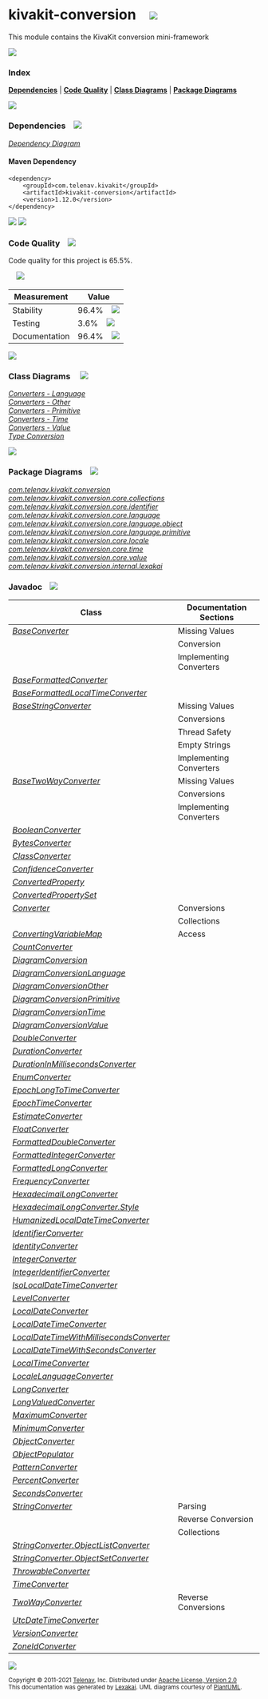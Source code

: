 [//]: # (start-user-text)



[//]: # (end-user-text)

# kivakit-conversion &nbsp;&nbsp; <img src="https://telenav.github.io/telenav-assets/images/icons/puzzle-64.png" srcset="https://telenav.github.io/telenav-assets/images/icons/puzzle-64-2x.png 2x"/>

This module contains the KivaKit conversion mini-framework

<img src="https://telenav.github.io/telenav-assets/images/separators/horizontal-line-512.png" srcset="https://telenav.github.io/telenav-assets/images/separators/horizontal-line-512-2x.png 2x"/>

### Index



[**Dependencies**](#dependencies) | [**Code Quality**](#code-quality) | [**Class Diagrams**](#class-diagrams) | [**Package Diagrams**](#package-diagrams)

<img src="https://telenav.github.io/telenav-assets/images/separators/horizontal-line-512.png" srcset="https://telenav.github.io/telenav-assets/images/separators/horizontal-line-512-2x.png 2x"/>

### Dependencies <a name="dependencies"></a> &nbsp;&nbsp; <img src="https://telenav.github.io/telenav-assets/images/icons/dependencies-32.png" srcset="https://telenav.github.io/telenav-assets/images/icons/dependencies-32-2x.png 2x"/>

[*Dependency Diagram*](https://www.kivakit.org/1.12.0/lexakai/kivakit/kivakit-conversion/documentation/diagrams/dependencies.svg)

#### Maven Dependency

    <dependency>
        <groupId>com.telenav.kivakit</groupId>
        <artifactId>kivakit-conversion</artifactId>
        <version>1.12.0</version>
    </dependency>

<img src="https://telenav.github.io/telenav-assets/images/separators/horizontal-line-128.png" srcset="https://telenav.github.io/telenav-assets/images/separators/horizontal-line-128-2x.png 2x"/>

[//]: # (start-user-text)



[//]: # (end-user-text)

<img src="https://telenav.github.io/telenav-assets/images/separators/horizontal-line-128.png" srcset="https://telenav.github.io/telenav-assets/images/separators/horizontal-line-128-2x.png 2x"/>

### Code Quality <a name="code-quality"></a> &nbsp;&nbsp; <img src="https://telenav.github.io/telenav-assets/images/icons/ruler-32.png" srcset="https://telenav.github.io/telenav-assets/images/icons/ruler-32-2x.png 2x"/>

Code quality for this project is 65.5%.  
  
&nbsp; &nbsp; <img src="https://telenav.github.io/telenav-assets/images/meters/meter-70-96.png" srcset="https://telenav.github.io/telenav-assets/images/meters/meter-70-96-2x.png 2x"/>

| Measurement   | Value                    |
|---------------|--------------------------|
| Stability     | 96.4%&nbsp; &nbsp; <img src="https://telenav.github.io/telenav-assets/images/meters/meter-100-96.png" srcset="https://telenav.github.io/telenav-assets/images/meters/meter-100-96-2x.png 2x"/>     |
| Testing       | 3.6%&nbsp; &nbsp; <img src="https://telenav.github.io/telenav-assets/images/meters/meter-0-96.png" srcset="https://telenav.github.io/telenav-assets/images/meters/meter-0-96-2x.png 2x"/>       |
| Documentation | 96.4%&nbsp; &nbsp; <img src="https://telenav.github.io/telenav-assets/images/meters/meter-100-96.png" srcset="https://telenav.github.io/telenav-assets/images/meters/meter-100-96-2x.png 2x"/> |

<img src="https://telenav.github.io/telenav-assets/images/separators/horizontal-line-128.png" srcset="https://telenav.github.io/telenav-assets/images/separators/horizontal-line-128-2x.png 2x"/>

### Class Diagrams <a name="class-diagrams"></a> &nbsp; &nbsp; <img src="https://telenav.github.io/telenav-assets/images/icons/diagram-40.png" srcset="https://telenav.github.io/telenav-assets/images/icons/diagram-40-2x.png 2x"/>

[*Converters - Language*](https://www.kivakit.org/1.12.0/lexakai/kivakit/kivakit-conversion/documentation/diagrams/diagram-conversion-language.svg)  
[*Converters - Other*](https://www.kivakit.org/1.12.0/lexakai/kivakit/kivakit-conversion/documentation/diagrams/diagram-conversion-other.svg)  
[*Converters - Primitive*](https://www.kivakit.org/1.12.0/lexakai/kivakit/kivakit-conversion/documentation/diagrams/diagram-conversion-primitive.svg)  
[*Converters - Time*](https://www.kivakit.org/1.12.0/lexakai/kivakit/kivakit-conversion/documentation/diagrams/diagram-conversion-time.svg)  
[*Converters - Value*](https://www.kivakit.org/1.12.0/lexakai/kivakit/kivakit-conversion/documentation/diagrams/diagram-conversion-value.svg)  
[*Type Conversion*](https://www.kivakit.org/1.12.0/lexakai/kivakit/kivakit-conversion/documentation/diagrams/diagram-conversion.svg)

<img src="https://telenav.github.io/telenav-assets/images/separators/horizontal-line-128.png" srcset="https://telenav.github.io/telenav-assets/images/separators/horizontal-line-128-2x.png 2x"/>

### Package Diagrams <a name="package-diagrams"></a> &nbsp;&nbsp; <img src="https://telenav.github.io/telenav-assets/images/icons/box-24.png" srcset="https://telenav.github.io/telenav-assets/images/icons/box-24-2x.png 2x"/>

[*com.telenav.kivakit.conversion*](https://www.kivakit.org/1.12.0/lexakai/kivakit/kivakit-conversion/documentation/diagrams/com.telenav.kivakit.conversion.svg)  
[*com.telenav.kivakit.conversion.core.collections*](https://www.kivakit.org/1.12.0/lexakai/kivakit/kivakit-conversion/documentation/diagrams/com.telenav.kivakit.conversion.core.collections.svg)  
[*com.telenav.kivakit.conversion.core.identifier*](https://www.kivakit.org/1.12.0/lexakai/kivakit/kivakit-conversion/documentation/diagrams/com.telenav.kivakit.conversion.core.identifier.svg)  
[*com.telenav.kivakit.conversion.core.language*](https://www.kivakit.org/1.12.0/lexakai/kivakit/kivakit-conversion/documentation/diagrams/com.telenav.kivakit.conversion.core.language.svg)  
[*com.telenav.kivakit.conversion.core.language.object*](https://www.kivakit.org/1.12.0/lexakai/kivakit/kivakit-conversion/documentation/diagrams/com.telenav.kivakit.conversion.core.language.object.svg)  
[*com.telenav.kivakit.conversion.core.language.primitive*](https://www.kivakit.org/1.12.0/lexakai/kivakit/kivakit-conversion/documentation/diagrams/com.telenav.kivakit.conversion.core.language.primitive.svg)  
[*com.telenav.kivakit.conversion.core.locale*](https://www.kivakit.org/1.12.0/lexakai/kivakit/kivakit-conversion/documentation/diagrams/com.telenav.kivakit.conversion.core.locale.svg)  
[*com.telenav.kivakit.conversion.core.time*](https://www.kivakit.org/1.12.0/lexakai/kivakit/kivakit-conversion/documentation/diagrams/com.telenav.kivakit.conversion.core.time.svg)  
[*com.telenav.kivakit.conversion.core.value*](https://www.kivakit.org/1.12.0/lexakai/kivakit/kivakit-conversion/documentation/diagrams/com.telenav.kivakit.conversion.core.value.svg)  
[*com.telenav.kivakit.conversion.internal.lexakai*](https://www.kivakit.org/1.12.0/lexakai/kivakit/kivakit-conversion/documentation/diagrams/com.telenav.kivakit.conversion.internal.lexakai.svg)

### Javadoc <a name="code-quality"></a> &nbsp;&nbsp; <img src="https://telenav.github.io/telenav-assets/images/icons/books-24.png" srcset="https://telenav.github.io/telenav-assets/images/icons/books-24-2x.png 2x"/>

| Class | Documentation Sections  |
|-------|-------------------------|
| [*BaseConverter*](https://www.kivakit.org/1.12.0/javadoc/kivakit/kivakit-conversion/com/telenav/kivakit/conversion/BaseConverter.html) | Missing Values |  
| | Conversion |  
| | Implementing Converters |  
| [*BaseFormattedConverter*](https://www.kivakit.org/1.12.0/javadoc/kivakit/kivakit-conversion/com/telenav/kivakit/conversion/core/time/BaseFormattedConverter.html) |  |  
| [*BaseFormattedLocalTimeConverter*](https://www.kivakit.org/1.12.0/javadoc/kivakit/kivakit-conversion/com/telenav/kivakit/conversion/core/time/BaseFormattedLocalTimeConverter.html) |  |  
| [*BaseStringConverter*](https://www.kivakit.org/1.12.0/javadoc/kivakit/kivakit-conversion/com/telenav/kivakit/conversion/BaseStringConverter.html) | Missing Values |  
| | Conversions |  
| | Thread Safety |  
| | Empty Strings |  
| | Implementing Converters |  
| [*BaseTwoWayConverter*](https://www.kivakit.org/1.12.0/javadoc/kivakit/kivakit-conversion/com/telenav/kivakit/conversion/BaseTwoWayConverter.html) | Missing Values |  
| | Conversions |  
| | Implementing Converters |  
| [*BooleanConverter*](https://www.kivakit.org/1.12.0/javadoc/kivakit/kivakit-conversion/com/telenav/kivakit/conversion/core/language/primitive/BooleanConverter.html) |  |  
| [*BytesConverter*](https://www.kivakit.org/1.12.0/javadoc/kivakit/kivakit-conversion/com/telenav/kivakit/conversion/core/value/BytesConverter.html) |  |  
| [*ClassConverter*](https://www.kivakit.org/1.12.0/javadoc/kivakit/kivakit-conversion/com/telenav/kivakit/conversion/core/language/ClassConverter.html) |  |  
| [*ConfidenceConverter*](https://www.kivakit.org/1.12.0/javadoc/kivakit/kivakit-conversion/com/telenav/kivakit/conversion/core/value/ConfidenceConverter.html) |  |  
| [*ConvertedProperty*](https://www.kivakit.org/1.12.0/javadoc/kivakit/kivakit-conversion/com/telenav/kivakit/conversion/core/language/object/ConvertedProperty.html) |  |  
| [*ConvertedPropertySet*](https://www.kivakit.org/1.12.0/javadoc/kivakit/kivakit-conversion/com/telenav/kivakit/conversion/core/language/object/ConvertedPropertySet.html) |  |  
| [*Converter*](https://www.kivakit.org/1.12.0/javadoc/kivakit/kivakit-conversion/com/telenav/kivakit/conversion/Converter.html) | Conversions |  
| | Collections |  
| [*ConvertingVariableMap*](https://www.kivakit.org/1.12.0/javadoc/kivakit/kivakit-conversion/com/telenav/kivakit/conversion/core/collections/ConvertingVariableMap.html) | Access |  
| [*CountConverter*](https://www.kivakit.org/1.12.0/javadoc/kivakit/kivakit-conversion/com/telenav/kivakit/conversion/core/value/CountConverter.html) |  |  
| [*DiagramConversion*](https://www.kivakit.org/1.12.0/javadoc/kivakit/kivakit-conversion/com/telenav/kivakit/conversion/internal/lexakai/DiagramConversion.html) |  |  
| [*DiagramConversionLanguage*](https://www.kivakit.org/1.12.0/javadoc/kivakit/kivakit-conversion/com/telenav/kivakit/conversion/internal/lexakai/DiagramConversionLanguage.html) |  |  
| [*DiagramConversionOther*](https://www.kivakit.org/1.12.0/javadoc/kivakit/kivakit-conversion/com/telenav/kivakit/conversion/internal/lexakai/DiagramConversionOther.html) |  |  
| [*DiagramConversionPrimitive*](https://www.kivakit.org/1.12.0/javadoc/kivakit/kivakit-conversion/com/telenav/kivakit/conversion/internal/lexakai/DiagramConversionPrimitive.html) |  |  
| [*DiagramConversionTime*](https://www.kivakit.org/1.12.0/javadoc/kivakit/kivakit-conversion/com/telenav/kivakit/conversion/internal/lexakai/DiagramConversionTime.html) |  |  
| [*DiagramConversionValue*](https://www.kivakit.org/1.12.0/javadoc/kivakit/kivakit-conversion/com/telenav/kivakit/conversion/internal/lexakai/DiagramConversionValue.html) |  |  
| [*DoubleConverter*](https://www.kivakit.org/1.12.0/javadoc/kivakit/kivakit-conversion/com/telenav/kivakit/conversion/core/language/primitive/DoubleConverter.html) |  |  
| [*DurationConverter*](https://www.kivakit.org/1.12.0/javadoc/kivakit/kivakit-conversion/com/telenav/kivakit/conversion/core/time/DurationConverter.html) |  |  
| [*DurationInMillisecondsConverter*](https://www.kivakit.org/1.12.0/javadoc/kivakit/kivakit-conversion/com/telenav/kivakit/conversion/core/time/DurationInMillisecondsConverter.html) |  |  
| [*EnumConverter*](https://www.kivakit.org/1.12.0/javadoc/kivakit/kivakit-conversion/com/telenav/kivakit/conversion/core/language/EnumConverter.html) |  |  
| [*EpochLongToTimeConverter*](https://www.kivakit.org/1.12.0/javadoc/kivakit/kivakit-conversion/com/telenav/kivakit/conversion/core/time/EpochLongToTimeConverter.html) |  |  
| [*EpochTimeConverter*](https://www.kivakit.org/1.12.0/javadoc/kivakit/kivakit-conversion/com/telenav/kivakit/conversion/core/time/EpochTimeConverter.html) |  |  
| [*EstimateConverter*](https://www.kivakit.org/1.12.0/javadoc/kivakit/kivakit-conversion/com/telenav/kivakit/conversion/core/value/EstimateConverter.html) |  |  
| [*FloatConverter*](https://www.kivakit.org/1.12.0/javadoc/kivakit/kivakit-conversion/com/telenav/kivakit/conversion/core/language/primitive/FloatConverter.html) |  |  
| [*FormattedDoubleConverter*](https://www.kivakit.org/1.12.0/javadoc/kivakit/kivakit-conversion/com/telenav/kivakit/conversion/core/language/primitive/FormattedDoubleConverter.html) |  |  
| [*FormattedIntegerConverter*](https://www.kivakit.org/1.12.0/javadoc/kivakit/kivakit-conversion/com/telenav/kivakit/conversion/core/language/primitive/FormattedIntegerConverter.html) |  |  
| [*FormattedLongConverter*](https://www.kivakit.org/1.12.0/javadoc/kivakit/kivakit-conversion/com/telenav/kivakit/conversion/core/language/primitive/FormattedLongConverter.html) |  |  
| [*FrequencyConverter*](https://www.kivakit.org/1.12.0/javadoc/kivakit/kivakit-conversion/com/telenav/kivakit/conversion/core/time/FrequencyConverter.html) |  |  
| [*HexadecimalLongConverter*](https://www.kivakit.org/1.12.0/javadoc/kivakit/kivakit-conversion/com/telenav/kivakit/conversion/core/language/primitive/HexadecimalLongConverter.html) |  |  
| [*HexadecimalLongConverter.Style*](https://www.kivakit.org/1.12.0/javadoc/kivakit/kivakit-conversion/com/telenav/kivakit/conversion/core/language/primitive/HexadecimalLongConverter.Style.html) |  |  
| [*HumanizedLocalDateTimeConverter*](https://www.kivakit.org/1.12.0/javadoc/kivakit/kivakit-conversion/com/telenav/kivakit/conversion/core/time/HumanizedLocalDateTimeConverter.html) |  |  
| [*IdentifierConverter*](https://www.kivakit.org/1.12.0/javadoc/kivakit/kivakit-conversion/com/telenav/kivakit/conversion/core/identifier/IdentifierConverter.html) |  |  
| [*IdentityConverter*](https://www.kivakit.org/1.12.0/javadoc/kivakit/kivakit-conversion/com/telenav/kivakit/conversion/core/language/IdentityConverter.html) |  |  
| [*IntegerConverter*](https://www.kivakit.org/1.12.0/javadoc/kivakit/kivakit-conversion/com/telenav/kivakit/conversion/core/language/primitive/IntegerConverter.html) |  |  
| [*IntegerIdentifierConverter*](https://www.kivakit.org/1.12.0/javadoc/kivakit/kivakit-conversion/com/telenav/kivakit/conversion/core/identifier/IntegerIdentifierConverter.html) |  |  
| [*IsoLocalDateTimeConverter*](https://www.kivakit.org/1.12.0/javadoc/kivakit/kivakit-conversion/com/telenav/kivakit/conversion/core/time/IsoLocalDateTimeConverter.html) |  |  
| [*LevelConverter*](https://www.kivakit.org/1.12.0/javadoc/kivakit/kivakit-conversion/com/telenav/kivakit/conversion/core/value/LevelConverter.html) |  |  
| [*LocalDateConverter*](https://www.kivakit.org/1.12.0/javadoc/kivakit/kivakit-conversion/com/telenav/kivakit/conversion/core/time/LocalDateConverter.html) |  |  
| [*LocalDateTimeConverter*](https://www.kivakit.org/1.12.0/javadoc/kivakit/kivakit-conversion/com/telenav/kivakit/conversion/core/time/LocalDateTimeConverter.html) |  |  
| [*LocalDateTimeWithMillisecondsConverter*](https://www.kivakit.org/1.12.0/javadoc/kivakit/kivakit-conversion/com/telenav/kivakit/conversion/core/time/LocalDateTimeWithMillisecondsConverter.html) |  |  
| [*LocalDateTimeWithSecondsConverter*](https://www.kivakit.org/1.12.0/javadoc/kivakit/kivakit-conversion/com/telenav/kivakit/conversion/core/time/LocalDateTimeWithSecondsConverter.html) |  |  
| [*LocalTimeConverter*](https://www.kivakit.org/1.12.0/javadoc/kivakit/kivakit-conversion/com/telenav/kivakit/conversion/core/time/LocalTimeConverter.html) |  |  
| [*LocaleLanguageConverter*](https://www.kivakit.org/1.12.0/javadoc/kivakit/kivakit-conversion/com/telenav/kivakit/conversion/core/locale/LocaleLanguageConverter.html) |  |  
| [*LongConverter*](https://www.kivakit.org/1.12.0/javadoc/kivakit/kivakit-conversion/com/telenav/kivakit/conversion/core/language/primitive/LongConverter.html) |  |  
| [*LongValuedConverter*](https://www.kivakit.org/1.12.0/javadoc/kivakit/kivakit-conversion/com/telenav/kivakit/conversion/core/value/LongValuedConverter.html) |  |  
| [*MaximumConverter*](https://www.kivakit.org/1.12.0/javadoc/kivakit/kivakit-conversion/com/telenav/kivakit/conversion/core/value/MaximumConverter.html) |  |  
| [*MinimumConverter*](https://www.kivakit.org/1.12.0/javadoc/kivakit/kivakit-conversion/com/telenav/kivakit/conversion/core/value/MinimumConverter.html) |  |  
| [*ObjectConverter*](https://www.kivakit.org/1.12.0/javadoc/kivakit/kivakit-conversion/com/telenav/kivakit/conversion/core/language/object/ObjectConverter.html) |  |  
| [*ObjectPopulator*](https://www.kivakit.org/1.12.0/javadoc/kivakit/kivakit-conversion/com/telenav/kivakit/conversion/core/language/object/ObjectPopulator.html) |  |  
| [*PatternConverter*](https://www.kivakit.org/1.12.0/javadoc/kivakit/kivakit-conversion/com/telenav/kivakit/conversion/core/language/PatternConverter.html) |  |  
| [*PercentConverter*](https://www.kivakit.org/1.12.0/javadoc/kivakit/kivakit-conversion/com/telenav/kivakit/conversion/core/value/PercentConverter.html) |  |  
| [*SecondsConverter*](https://www.kivakit.org/1.12.0/javadoc/kivakit/kivakit-conversion/com/telenav/kivakit/conversion/core/time/SecondsConverter.html) |  |  
| [*StringConverter*](https://www.kivakit.org/1.12.0/javadoc/kivakit/kivakit-conversion/com/telenav/kivakit/conversion/StringConverter.html) | Parsing |  
| | Reverse Conversion |  
| | Collections |  
| [*StringConverter.ObjectListConverter*](https://www.kivakit.org/1.12.0/javadoc/kivakit/kivakit-conversion/com/telenav/kivakit/conversion/StringConverter.ObjectListConverter.html) |  |  
| [*StringConverter.ObjectSetConverter*](https://www.kivakit.org/1.12.0/javadoc/kivakit/kivakit-conversion/com/telenav/kivakit/conversion/StringConverter.ObjectSetConverter.html) |  |  
| [*ThrowableConverter*](https://www.kivakit.org/1.12.0/javadoc/kivakit/kivakit-conversion/com/telenav/kivakit/conversion/core/language/ThrowableConverter.html) |  |  
| [*TimeConverter*](https://www.kivakit.org/1.12.0/javadoc/kivakit/kivakit-conversion/com/telenav/kivakit/conversion/core/time/TimeConverter.html) |  |  
| [*TwoWayConverter*](https://www.kivakit.org/1.12.0/javadoc/kivakit/kivakit-conversion/com/telenav/kivakit/conversion/TwoWayConverter.html) | Reverse Conversions |  
| [*UtcDateTimeConverter*](https://www.kivakit.org/1.12.0/javadoc/kivakit/kivakit-conversion/com/telenav/kivakit/conversion/core/time/UtcDateTimeConverter.html) |  |  
| [*VersionConverter*](https://www.kivakit.org/1.12.0/javadoc/kivakit/kivakit-conversion/com/telenav/kivakit/conversion/core/value/VersionConverter.html) |  |  
| [*ZoneIdConverter*](https://www.kivakit.org/1.12.0/javadoc/kivakit/kivakit-conversion/com/telenav/kivakit/conversion/core/time/ZoneIdConverter.html) |  |  

[//]: # (start-user-text)



[//]: # (end-user-text)

<img src="https://telenav.github.io/telenav-assets/images/separators/horizontal-line-512.png" srcset="https://telenav.github.io/telenav-assets/images/separators/horizontal-line-512-2x.png 2x"/>

<sub>Copyright &#169; 2011-2021 [Telenav](https://telenav.com), Inc. Distributed under [Apache License, Version 2.0](LICENSE)</sub>  
<sub>This documentation was generated by [Lexakai](https://lexakai.org). UML diagrams courtesy of [PlantUML](https://plantuml.com).</sub>
